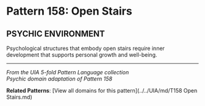 # Pattern 158: Open Stairs

## PSYCHIC ENVIRONMENT

Psychological structures that embody open stairs require inner development that supports personal growth and well-being.

---

*From the UIA 5-fold Pattern Language collection*  
*Psychic domain adaptation of Pattern 158*

**Related Patterns**: [View all domains for this pattern](../../UIA/md/T158 Open Stairs.md)